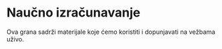 # Naučno izračunavanje

Ova grana sadrži materijale koje ćemo koristiti i dopunjavati na vežbama uživo.
